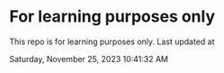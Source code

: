 # For learning purposes only
This repo is for learning purposes only.
Last updated at

Saturday, November 25, 2023 10:41:32 AM

